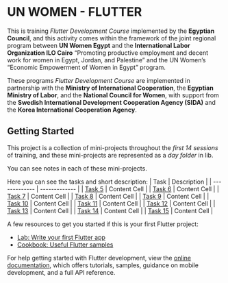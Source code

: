 # UN WOMEN - FLUTTER

This is training *Flutter Development Course* implemented by the **Egyptian Council**, and this activity comes within the framework of the joint regional program between **UN Women Egypt** and the **International Labor Organization ILO Cairo** “Promoting productive employment and decent work for women in Egypt, Jordan, and Palestine” and the UN Women’s “Economic Empowerment of Women in Egypt” program.

These programs *Flutter Development Course* are implemented in partnership with the **Ministry of International Cooperation**, the **Egyptian Ministry of Labor**, and the **National Council for Women**, with support from the **Swedish International Development Cooperation Agency (SIDA)** and the **Korea International Cooperation Agency**.

## Getting Started

This project is a collection of mini-projects throughout the *first 14 sessions* of training, and these mini-projects are represented as a *day folder* in lib.

You can see notes in each of these mini-projects.

Here you can see the tasks and short description:
| Task  | Description |
| ------------- | ------------- |
| [Task 5](lib/day005)  | Content Cell  |
| [Task 6](lib/day006)  | Content Cell  |
| [Task 7](lib/day007/task)  | Content Cell  |
| [Task 8](lib/day008)  | Content Cell  |
| [Task 9](lib/day009/task)  | Content Cell  |
| [Task 10](lib/day010/task)  | Content Cell  |
| [Task 11](lib/day011/task)  | Content Cell  |
| [Task 12](lib/nilu_app)  | Content Cell  |
| [Task 13](lib/nilu_app/pages/client)  | Content Cell  |
| [Task 14](lib/nilu_app/pages/product)  | Content Cell  |
| [Task 15](lib)  | Content Cell  |


A few resources to get you started if this is your first Flutter project:

- [Lab: Write your first Flutter app](https://docs.flutter.dev/get-started/codelab)
- [Cookbook: Useful Flutter samples](https://docs.flutter.dev/cookbook)

For help getting started with Flutter development, view the
[online documentation](https://docs.flutter.dev/), which offers tutorials,
samples, guidance on mobile development, and a full API reference.

